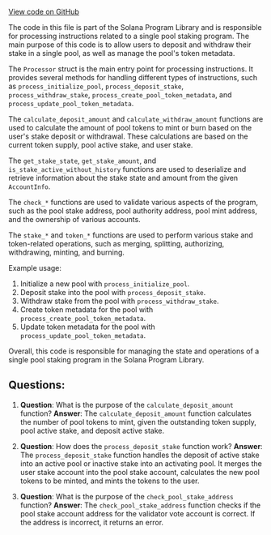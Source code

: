 [View code on GitHub](https://github.com/solana-labs/solana-program-library/stake-pool/single-pool/src/processor.rs)

The code in this file is part of the Solana Program Library and is responsible for processing instructions related to a single pool staking program. The main purpose of this code is to allow users to deposit and withdraw their stake in a single pool, as well as manage the pool's token metadata.

The `Processor` struct is the main entry point for processing instructions. It provides several methods for handling different types of instructions, such as `process_initialize_pool`, `process_deposit_stake`, `process_withdraw_stake`, `process_create_pool_token_metadata`, and `process_update_pool_token_metadata`.

The `calculate_deposit_amount` and `calculate_withdraw_amount` functions are used to calculate the amount of pool tokens to mint or burn based on the user's stake deposit or withdrawal. These calculations are based on the current token supply, pool active stake, and user stake.

The `get_stake_state`, `get_stake_amount`, and `is_stake_active_without_history` functions are used to deserialize and retrieve information about the stake state and amount from the given `AccountInfo`.

The `check_*` functions are used to validate various aspects of the program, such as the pool stake address, pool authority address, pool mint address, and the ownership of various accounts.

The `stake_*` and `token_*` functions are used to perform various stake and token-related operations, such as merging, splitting, authorizing, withdrawing, minting, and burning.

Example usage:

1. Initialize a new pool with `process_initialize_pool`.
2. Deposit stake into the pool with `process_deposit_stake`.
3. Withdraw stake from the pool with `process_withdraw_stake`.
4. Create token metadata for the pool with `process_create_pool_token_metadata`.
5. Update token metadata for the pool with `process_update_pool_token_metadata`.

Overall, this code is responsible for managing the state and operations of a single pool staking program in the Solana Program Library.
## Questions: 
 1. **Question**: What is the purpose of the `calculate_deposit_amount` function?
   **Answer**: The `calculate_deposit_amount` function calculates the number of pool tokens to mint, given the outstanding token supply, pool active stake, and deposit active stake.

2. **Question**: How does the `process_deposit_stake` function work?
   **Answer**: The `process_deposit_stake` function handles the deposit of active stake into an active pool or inactive stake into an activating pool. It merges the user stake account into the pool stake account, calculates the new pool tokens to be minted, and mints the tokens to the user.

3. **Question**: What is the purpose of the `check_pool_stake_address` function?
   **Answer**: The `check_pool_stake_address` function checks if the pool stake account address for the validator vote account is correct. If the address is incorrect, it returns an error.